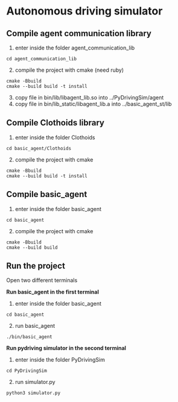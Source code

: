 # Autonomous driving simulator

## Compile agent communication library

   1) enter inside the folder agent_communication_lib
```
cd agent_communication_lib
```
   2) compile the project with cmake (need ruby)
```
cmake -Bbuild
cmake --build build -t install
```
   3) copy file in bin/lib/libagent_lib.so into ../PyDrivingSim/agent
   4) copy file in bin/lib_static/libagent_lib.a into ../basic_agent_st/lib

## Compile Clothoids library

   1) enter inside the folder Clothoids
```
cd basic_agent/Clothoids
```
   2) compile the project with cmake
```
cmake -Bbuild
cmake --build build -t install
```

## Compile basic_agent

   1) enter inside the folder basic_agent
```
cd basic_agent
```
   2) compile the project with cmake
```   
cmake -Bbuild
cmake --build build
```
## Run the project

Open two different terminals

**Run basic_agent in the first terminal**

   1) enter inside the folder basic_agent
```
cd basic_agent
```
   2) run basic_agent
```
./bin/basic_agent
```

**Run pydriving simulator in the second terminal**

   1) enter inside the folder PyDrivingSim
```
cd PyDrivingSim
```
   2) run  simulator.py
```
python3 simulator.py
```